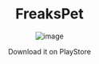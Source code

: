 <div align="center" style="text-align: center;">

<h1>FreaksPet</h1>


![image](https://github.com/user-attachments/assets/810959ac-e543-49db-98e9-757387147411)


Download it on PlayStore
